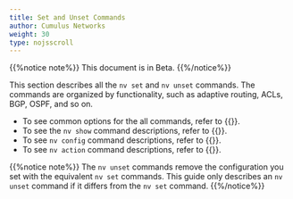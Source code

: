 ```yaml
---
title: Set and Unset Commands
author: Cumulus Networks
weight: 30
type: nojsscroll
---
```

{{%notice note%}}
This document is in Beta.
{{%/notice%}}

This section describes all the `nv set` and `nv unset` commands. The commands are organized by functionality, such as adaptive routing, ACLs, BGP, OSPF, and so on.

- To see common options for the all commands, refer to {{<link url="Common-Options" text="Common Options">}}.
- To see the `nv show` command descriptions, refer to {{<link url="Show-Commands" text="Show Commands">}}.
- To see `nv config` command descriptions, refer to {{<link url="Config-Commands" text="Config Commands">}}.
- To see `nv action` command descriptions, refer to {{<link url="Action-Commands" text="Action Commands">}}.

{{%notice note%}}
The `nv unset` commands remove the configuration you set with the equivalent `nv set` commands. This guide only describes an `nv unset` command if it differs from the `nv set` command.
{{%/notice%}}

